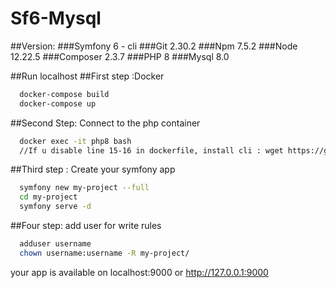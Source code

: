 # Sf6-Mysql
##Version:
###Symfony 6 - cli
###Git 2.30.2
###Npm 7.5.2
###Node 12.22.5
###Composer 2.3.7
###PHP 8
###Mysql 8.0

##Run localhost
##First step :Docker
```bash
  docker-compose build
  docker-compose up
```
##Second Step: Connect to the php container
```bash
  docker exec -it php8 bash
  //If u disable line 15-16 in dockerfile, install cli : wget https://get.symfony.com/cli/installer -O - | bash 
```
##Third step : Create your symfony app
```bash
  symfony new my-project --full
  cd my-project
  symfony serve -d
```
##Four step: add user for write rules
```bash
  adduser username
  chown username:username -R my-project/
```

your app is available on localhost:9000 or http://127.0.0.1:9000




